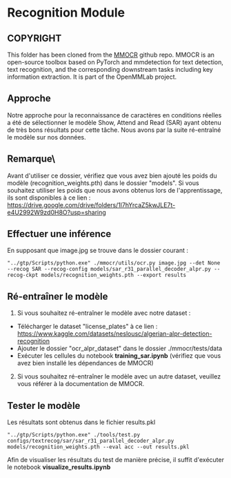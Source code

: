 # Recognition Module

## COPYRIGHT
This folder has been cloned from the [MMOCR](https://github.com/open-mmlab/mmocr) github repo. MMOCR is an open-source toolbox based on PyTorch and mmdetection for text detection, text recognition, and the corresponding downstream tasks including key information extraction. It is part of the OpenMMLab project.

## Approche
Notre approche pour la reconnaissance de caractères en conditions réelles a été de sélectionner le modèle Show, Attend and Read (SAR) ayant obtenu de très bons résultats pour cette tâche. Nous avons par la suite ré-entraîné le modèle sur nos données.

## **Remarque**\\
Avant d'utiliser ce dossier, vérifiez que vous avez bien ajouté les poids du modèle (recognition_weights.pth) dans le dossier "models". Si vous souhaitez utiliser les poids que nous avons obtenus lors de l'apprentissage, ils sont disponibles à ce lien : https://drive.google.com/drive/folders/1l7hYrcaZ5kwJLE7t-e4U2992W9zd0H8O?usp=sharing


## Effectuer une inférence
En supposant que image.jpg se trouve dans le dossier courant :

```console
"../gtp/Scripts/python.exe" ./mmocr/utils/ocr.py image.jpg --det None --recog SAR --recog-config models/sar_r31_parallel_decoder_alpr.py --recog-ckpt models/recognition_weights.pth --export results
```

## Ré-entraîner le modèle
1. Si vous souhaitez ré-entraîner le modèle avec notre dataset :

- Télécharger le dataset "license_plates" à ce lien : https://www.kaggle.com/datasets/neslousc/algerian-alpr-detection-recognition
- Ajouter le dossier "ocr_alpr_dataset" dans le dossier ./mmocr/tests/data
- Exécuter les cellules du notebook **training_sar.ipynb** (vérifiez que vous avez bien installé les dépendances de MMOCR)

2. Si vous souhaitez ré-entraîner le modèle avec un autre dataset, veuillez vous référer à la documentation de MMOCR.

## Tester le modèle
Les résultats sont obtenus dans le fichier results.pkl

```console
"../gtp/Scripts/python.exe" ./tools/test.py configs/textrecog/sar/sar_r31_parallel_decoder_alpr.py models/recognition_weights.pth --eval acc --out results.pkl
```

Afin de visualiser les résultats du test de manière précise, il suffit d'exécuter le notebook **visualize_results.ipynb**